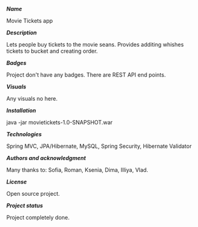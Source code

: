 _**Name**_

Movie Tickets app

_**Description**_

Lets people buy tickets to the movie seans. Provides additing whishes  tickets to bucket and creating order. 

_**Badges**_

Project don't have any badges. There are REST API end points. 

_**Visuals**_

Any visuals no here.

_**Installation**_

java -jar movietickets-1.0-SNAPSHOT.war

_**Technologies**_

Spring MVC, JPA/Hibernate, MySQL, Spring Security, Hibernate Validator


_**Authors and acknowledgment**_

Many thanks to: Sofia, Roman, Ksenia, Dima, Illiya, Vlad. 

_**License**_

Open source project.

_**Project status**_

Project completely done.

